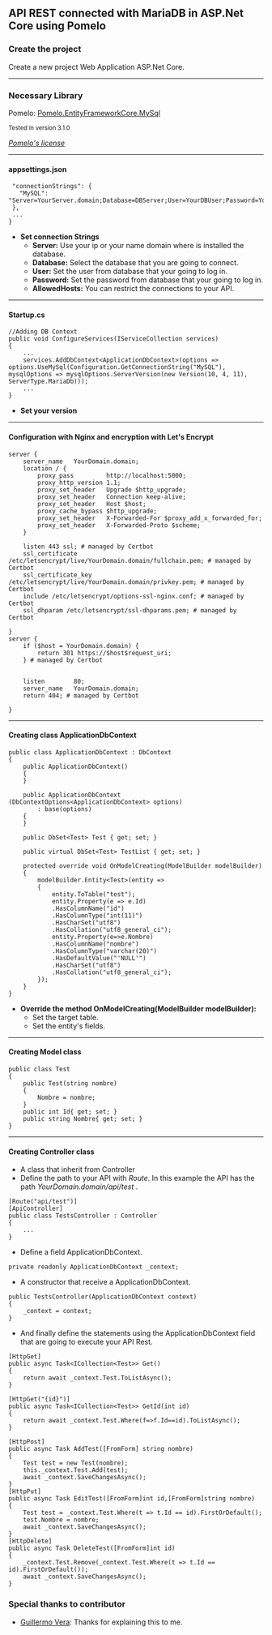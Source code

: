 ﻿## API REST connected with MariaDB in ASP.Net Core using Pomelo

### Create the project
Create a new project Web Application ASP.Net Core.

----------------------------------------

### Necessary Library
Pomelo: [Pomelo.EntityFrameworkCore.MySql](https://github.com/PomeloFoundation/Pomelo.EntityFrameworkCore.MySql)

<sub>Tested in version 3.1.0 </sub>
 
*[Pomelo's license](https://github.com/construk/APIRestMariaDB/blob/master/LICENSEPOMELO.txt)*

----------------------------------------


#### appsettings.json

 ```{
  "connectionStrings": {
    "MySQL": "Server=YourServer.domain;Database=DBServer;User=YourDBUser;Password=YourDBPassword;"
  },
  ...
} 
```

* **Set connection Strings**
    * **Server:** Use your ip or your name domain where is installed the database.
    * **Database:** Select the database that you are going to connect.
    * **User:** Set the user from database that your going to log in.
    * **Password:** Set the password from database that your going to log in. 
    * **AllowedHosts:** You can restrict the connections to your API.

----------------------------------------

#### Startup.cs

```
//Adding DB Context
public void ConfigureServices(IServiceCollection services)
{
    ...
    services.AddDbContext<ApplicationDbContext>(options => options.UseMySql(Configuration.GetConnectionString("MySQL"), mysqlOptions => mysqlOptions.ServerVersion(new Version(10, 4, 11), ServerType.MariaDb)));
    ...
}
```

* **Set your version**

----------------------------------------

#### Configuration with Nginx and encryption with Let's Encrypt

```
server {
    server_name   YourDomain.domain;
    location / {
        proxy_pass         http://localhost:5000;
        proxy_http_version 1.1;
        proxy_set_header   Upgrade $http_upgrade;
        proxy_set_header   Connection keep-alive;
        proxy_set_header   Host $host;
        proxy_cache_bypass $http_upgrade;
        proxy_set_header   X-Forwarded-For $proxy_add_x_forwarded_for;
        proxy_set_header   X-Forwarded-Proto $scheme;
    }

    listen 443 ssl; # managed by Certbot
    ssl_certificate /etc/letsencrypt/live/YourDomain.domain/fullchain.pem; # managed by Certbot
    ssl_certificate_key /etc/letsencrypt/live/YourDomain.domain/privkey.pem; # managed by Certbot
    include /etc/letsencrypt/options-ssl-nginx.conf; # managed by Certbot
    ssl_dhparam /etc/letsencrypt/ssl-dhparams.pem; # managed by Certbot

}
server {
    if ($host = YourDomain.domain) {
        return 301 https://$host$request_uri;
    } # managed by Certbot


    listen        80;
    server_name   YourDomain.domain;
    return 404; # managed by Certbot

}
```

----------------------------------------

#### Creating class ApplicationDbContext

```
public class ApplicationDbContext : DbContext
{
    public ApplicationDbContext()
    {
    }

    public ApplicationDbContext (DbContextOptions<ApplicationDbContext> options)
        : base(options)
    {
    }

    public DbSet<Test> Test { get; set; }

    public virtual DbSet<Test> TestList { get; set; }
        
    protected override void OnModelCreating(ModelBuilder modelBuilder)
    {
        modelBuilder.Entity<Test>(entity =>
        {
            entity.ToTable("test");
            entity.Property(e => e.Id)
            .HasColumnName("id")
            .HasColumnType("int(11)")
            .HasCharSet("utf8")
            .HasCollation("utf8_general_ci");
            entity.Property(e=>e.Nombre)
            .HasColumnName("nombre")
            .HasColumnType("varchar(20)")
            .HasDefaultValue("'NULL'")
            .HasCharSet("utf8")
            .HasCollation("utf8_general_ci");
        });
    }
}
```
* **Override the method OnModelCreating(ModelBuilder modelBuilder):** 
  * Set the target table.
  * Set the entity's fields.

----------------------------------------

#### Creating Model class

```
public class Test
{
    public Test(string nombre)
    {
        Nombre = nombre;
    }
    public int Id{ get; set; }
    public string Nombre{ get; set; }
}
```

----------------------------------------

#### Creating Controller class

* A class that inherit from Controller
* Define the path to your API with *Route*. In this example the API has the path *YourDomain.domain/api/test* .

```
[Route("api/test")]
[ApiController]
public class TestsController : Controller
{
    ...
}
```

* Define a field ApplicationDbContext.
 
```
private readonly ApplicationDbContext _context;
```

* A constructor that receive a ApplicationDbContext.
 
```
public TestsController(ApplicationDbContext context)
{
    _context = context;
}
```

* And finally define the statements using the ApplicationDbContext field that are going to execute your API Rest.

```
[HttpGet]
public async Task<ICollection<Test>> Get()
{
    return await _context.Test.ToListAsync();
}

[HttpGet("{id}")]
public async Task<ICollection<Test>> GetId(int id)
{
    return await _context.Test.Where(f=>f.Id==id).ToListAsync();
}

[HttpPost]
public async Task AddTest([FromForm] string nombre)
{
    Test test = new Test(nombre);
    this._context.Test.Add(test);
    await _context.SaveChangesAsync();
}
[HttpPut]
public async Task EditTest([FromForm]int id,[FromForm]string nombre)
{
    Test test = _context.Test.Where(t => t.Id == id).FirstOrDefault();
    test.Nombre = nombre;
    await _context.SaveChangesAsync();
}
[HttpDelete]
public async Task DeleteTest([FromForm]int id)
{
    _context.Test.Remove(_context.Test.Where(t => t.Id == id).FirstOrDefault());            
    await _context.SaveChangesAsync();
}
```

### Special thanks to contributor 
* [Guillermo Vera](https://github.githubassets.com/images/modules/logos_page/GitHub-Mark.png): Thanks for explaining this to me.
